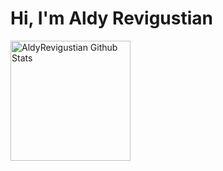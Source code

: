 <h1 align="left" >Hi, I'm Aldy Revigustian</h1>

 <a href="https://github.com/anuraghazra/github-readme-stats"><img alt="AldyRevigustian Github Stats" src="https://denvercoder1-github-readme-stats.vercel.app/api/?username=AldyRevigustian&show_icons=true&include_all_commits=true&count_private=true&theme=react&hide_border=true&bg_color=1F222E&title_color=F85D7F&icon_color=F8D866" height="192px"/></a>

